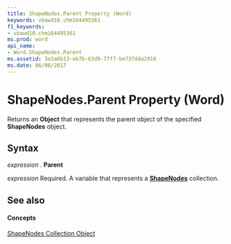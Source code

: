 ```yaml
---
title: ShapeNodes.Parent Property (Word)
keywords: vbawd10.chm164495361
f1_keywords:
- vbawd10.chm164495361
ms.prod: word
api_name:
- Word.ShapeNodes.Parent
ms.assetid: 3a3a6b13-eb7b-63d9-77f7-be737dda2916
ms.date: 06/08/2017
---
```



# ShapeNodes.Parent Property (Word)

Returns an **Object** that represents the parent object of the specified **ShapeNodes** object.


## Syntax

 _expression_ . **Parent**

 _expression_ Required. A variable that represents a **[ShapeNodes](shapenodes-object-word.md)** collection.


## See also


#### Concepts


[ShapeNodes Collection Object](shapenodes-object-word.md)

